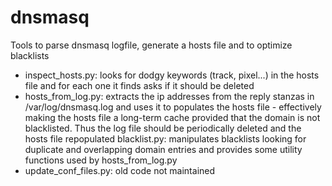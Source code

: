 # dnsmasq
Tools to parse dnsmasq logfile, generate a hosts file and to optimize blacklists

* inspect_hosts.py: looks for dodgy keywords (track, pixel...) in the hosts file and for each one it finds asks if it should be deleted
* hosts_from_log.py: extracts the ip addresses from the reply stanzas in /var/log/dnsmasq.log and uses it to populates the hosts file - effectively making the hosts file a long-term cache provided that the domain is not blacklisted. Thus the log file should be periodically deleted and the hosts file repopulated
blacklist.py: manipulates blacklists looking for duplicate and overlapping domain entries and provides some utility functions used by hosts_from_log.py
* update_conf_files.py: old code not maintained
